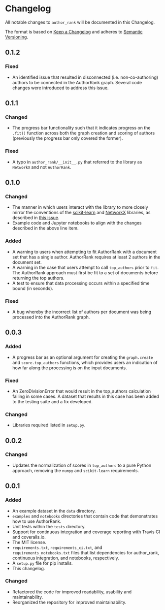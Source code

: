 # Changelog
All notable changes to `author_rank` will be documented in this Changelog.

The format is based on [Keep a Changelog](http://keepachangelog.com/en/1.0.0/) 
and adheres to [Semantic Versioning](http://semver.org/spec/v2.0.0.html).

## 0.1.2 
### Fixed
- An identified issue that resulted in disconnected (i.e. non-co-authoring) 
authors to be connected in the AuthorRank graph. Several code changes 
were introduced to address this issue. 

## 0.1.1
### Changed 
- The progress bar functionality such that it indicates progress on the 
`.fit()` function across both the graph creation and scoring of authors 
(previously the progress bar only covered the former). 

### Fixed
- A typo in `author_rank/__init__.py` that referred to the library as 
`NetworkX` and not `AuthorRank`. 


## 0.1.0
### Changed 
- The manner in which users interact with the library to more
closely mirror the conventions of the [scikit-learn](https://scikit-learn.org/) 
and [NetworkX](https://networkx.github.io/) libraries, as described in 
[this issue](https://github.com/adidier17/AuthorRank/issues/10). 
- Example code and Jupyter notebooks to align with the changes 
described in the above line item. 

### Added 
- A warning to users when attempting to fit AuthorRank with a 
document set that has a single author. AuthorRank requires at 
least 2 authors in the document set. 
- A warning in the case that users attempt to call `top_authors` 
prior to `fit`. The AuthorRank approach must first be fit 
to a set of documents before returning the top authors.
- A test to ensure that data processing occurs within a specified 
time bound (in seconds). 

### Fixed 
- A bug whereby the incorrect list of authors per document 
was being processed into the AuthorRank graph. 


## 0.0.3
### Added

- A progress bar as an optional argument for creating the `graph.create` 
and `score.top_authors` functions, which provides users an indication of 
how far along the processing is on the input documents. 

### Fixed 
- An ZeroDivisionError that would result in the top_authors calculation 
failing in some cases. A dataset that results in this case has been 
added to the testing suite and a fix developed.

### Changed 
- Libraries required listed in `setup.py`. 

## 0.0.2
### Changed 

- Updates the normalization of scores in `top_authors` to a pure Python 
approach, removing the `numpy` and `scikit-learn` requirements. 

## 0.0.1
### Added
- An example dataset in the `data` directory.
- `examples` and `notebooks` directories that contain code that 
demonstrates how to use AuthorRank.
- Unit tests within the `tests` directory. 
- Support for continuous integration and coverage reporting with Travis CI 
and coveralls.io. 
- The MIT license.
- `requirements.txt`, `requirements_ci.txt`, and `requirements_notebooks.txt` 
files that list dependencies for author_rank, continuous integration, and
notebooks, respectively.
- A `setup.py` file for pip installs. 
- This changelog.

### Changed
- Refactored the code for improved readability, usability and maintainability. 
- Reorganized the repository for improved maintainability.

